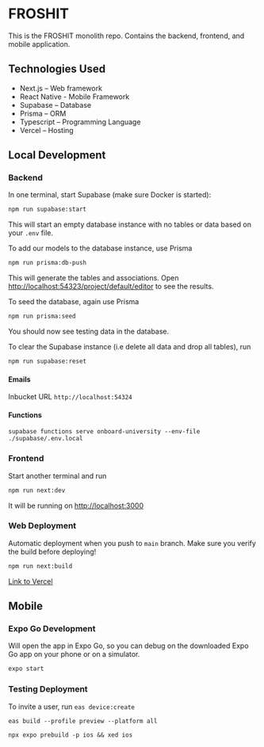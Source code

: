 # FROSHIT

This is the FROSHIT monolith repo. Contains the backend, frontend, and mobile application.

## Technologies Used

- Next.js – Web framework
- React Native - Mobile Framework
- Supabase – Database
- Prisma – ORM
- Typescript – Programming Language
- Vercel – Hosting

## Local Development

### Backend

In one terminal, start Supabase (make sure Docker is started):

```bash
npm run supabase:start
```

This will start an empty database instance with no tables or data based on your `.env` file.

To add our models to the database instance, use Prisma

```bash
npm run prisma:db-push
```

This will generate the tables and associations.
Open [http://localhost:54323/project/default/editor](http://localhost:54323/project/default/editor)
to see the results.

To seed the database, again use Prisma

```bash
npm run prisma:seed
```

You should now see testing data in the database.

To clear the Supabase instance (i.e delete all data and drop all tables), run

```bash
npm run supabase:reset
```

#### Emails

Inbucket URL `http://localhost:54324`

#### Functions

`supabase functions serve onboard-university --env-file ./supabase/.env.local`

### Frontend

Start another terminal and run

```bash
npm run next:dev
```

It will be running on [http://localhost:3000](http://localhost:3000)

### Web Deployment

Automatic deployment when you push to `main` branch. Make sure you verify the build before deploying!

```bash
npm run next:build
```

[Link to Vercel](https://vercel.com/juniorco/froshit)

## Mobile
### Expo Go Development

Will open the app in Expo Go, so you can debug on the downloaded Expo Go app on your phone or on a simulator.

```bash
expo start
```

### Testing Deployment

To invite a user, run `eas device:create`

`eas build --profile preview --platform all`

`npx expo prebuild -p ios && xed ios`


